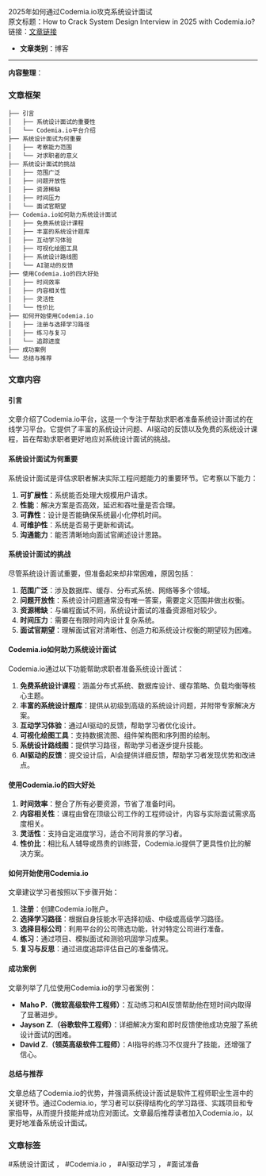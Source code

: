 2025年如何通过Codemia.io攻克系统设计面试  
  原文标题：How to Crack System Design Interview in 2025 with Codemia.io?  
  链接：[文章链接](https://medium.com/javarevisited/how-to-crack-system-design-interview-in-2025-with-codemia-io-9e42d41d0464)  

- **文章类别**：博客  

---

**内容整理**：

### 文章框架
```
├── 引言
│   ├── 系统设计面试的重要性
│   └── Codemia.io平台介绍
├── 系统设计面试为何重要
│   ├── 考察能力范围
│   └── 对求职者的意义
├── 系统设计面试的挑战
│   ├── 范围广泛
│   ├── 问题开放性
│   ├── 资源稀缺
│   ├── 时间压力
│   └── 面试官期望
├── Codemia.io如何助力系统设计面试
│   ├── 免费系统设计课程
│   ├── 丰富的系统设计题库
│   ├── 互动学习体验
│   ├── 可视化绘图工具
│   ├── 系统设计路线图
│   └── AI驱动的反馈
├── 使用Codemia.io的四大好处
│   ├── 时间效率
│   ├── 内容相关性
│   ├── 灵活性
│   └── 性价比
├── 如何开始使用Codemia.io
│   ├── 注册与选择学习路径
│   ├── 练习与复习
│   └── 追踪进度
├── 成功案例
└── 总结与推荐
```

### 文章内容

#### 引言
文章介绍了Codemia.io平台，这是一个专注于帮助求职者准备系统设计面试的在线学习平台。它提供了丰富的系统设计问题、AI驱动的反馈以及免费的系统设计课程，旨在帮助求职者更好地应对系统设计面试的挑战。

#### 系统设计面试为何重要
系统设计面试是评估求职者解决实际工程问题能力的重要环节。它考察以下能力：
1. **可扩展性**：系统能否处理大规模用户请求。
2. **性能**：解决方案是否高效，延迟和吞吐量是否合理。
3. **可靠性**：设计是否能确保系统最小化停机时间。
4. **可维护性**：系统是否易于更新和调试。
5. **沟通能力**：能否清晰地向面试官阐述设计思路。

#### 系统设计面试的挑战
尽管系统设计面试重要，但准备起来却非常困难，原因包括：
1. **范围广泛**：涉及数据库、缓存、分布式系统、网络等多个领域。
2. **问题开放性**：系统设计问题通常没有唯一答案，需要定义范围并做出权衡。
3. **资源稀缺**：与编程面试不同，系统设计面试的准备资源相对较少。
4. **时间压力**：需要在有限时间内设计复杂系统。
5. **面试官期望**：理解面试官对清晰性、创造力和系统设计权衡的期望较为困难。

#### Codemia.io如何助力系统设计面试
Codemia.io通过以下功能帮助求职者准备系统设计面试：
1. **免费系统设计课程**：涵盖分布式系统、数据库设计、缓存策略、负载均衡等核心主题。
2. **丰富的系统设计题库**：提供从初级到高级的系统设计问题，并附带专家解决方案。
3. **互动学习体验**：通过AI驱动的反馈，帮助学习者优化设计。
4. **可视化绘图工具**：支持数据流图、组件架构图和序列图的绘制。
5. **系统设计路线图**：提供学习路径，帮助学习者逐步提升技能。
6. **AI驱动的反馈**：提交设计后，AI会提供详细反馈，帮助学习者发现优势和改进点。

#### 使用Codemia.io的四大好处
1. **时间效率**：整合了所有必要资源，节省了准备时间。
2. **内容相关性**：课程由曾在顶级公司工作的工程师设计，内容与实际面试需求高度相关。
3. **灵活性**：支持自定进度学习，适合不同背景的学习者。
4. **性价比**：相比私人辅导或昂贵的训练营，Codemia.io提供了更具性价比的解决方案。

#### 如何开始使用Codemia.io
文章建议学习者按照以下步骤开始：
1. **注册**：创建Codemia.io账户。
2. **选择学习路径**：根据自身技能水平选择初级、中级或高级学习路径。
3. **选择目标公司**：利用平台的公司筛选功能，针对特定公司进行准备。
4. **练习**：通过项目、模拟面试和测验巩固学习成果。
5. **复习与反思**：通过进度追踪评估自己的准备情况。

#### 成功案例
文章列举了几位使用Codemia.io的学习者案例：
- **Maho P.（微软高级软件工程师）**：互动练习和AI反馈帮助他在短时间内取得了显著进步。
- **Jayson Z.（谷歌软件工程师）**：详细解决方案和即时反馈使他成功克服了系统设计面试的困难。
- **David Z.（领英高级软件工程师）**：AI指导的练习不仅提升了技能，还增强了信心。

#### 总结与推荐
文章总结了Codemia.io的优势，并强调系统设计面试是软件工程师职业生涯中的关键环节。通过Codemia.io，学习者可以获得结构化的学习路径、实践项目和专家指导，从而提升技能并成功应对面试。文章最后推荐读者加入Codemia.io，以更好地准备系统设计面试。

### 文章标签
#系统设计面试 ， #Codemia.io ， #AI驱动学习 ， #面试准备